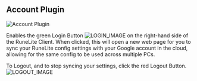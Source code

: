 ## Account Plugin

![Account Plugin](https://i.imgur.com/cFaerCK.png)

Enables the green Login Button ![LOGIN_IMAGE](https://i.imgur.com/pVeVdBU.png) on the right-hand side of the RuneLite Client. When clicked, this will open a new web page for you to sync your RuneLite config settings with your Google account in the cloud, allowing for the same config to be used across multiple PCs.

To Logout, and to stop syncing your settings, click the red Logout Button. ![LOGOUT_IMAGE](https://i.imgur.com/LwwsBJs.png)
